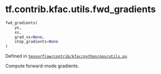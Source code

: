 <div itemscope itemtype="http://developers.google.com/ReferenceObject">
<meta itemprop="name" content="tf.contrib.kfac.utils.fwd_gradients" />
</div>

# tf.contrib.kfac.utils.fwd_gradients

``` python
fwd_gradients(
    ys,
    xs,
    grad_xs=None,
    stop_gradients=None
)
```



Defined in [`tensorflow/contrib/kfac/python/ops/utils.py`](https://www.tensorflow.org/code/tensorflow/contrib/kfac/python/ops/utils.py).

Compute forward-mode gradients.